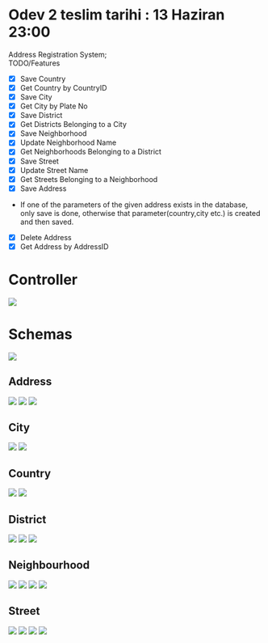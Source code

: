 # Odev 2 teslim tarihi : 13 Haziran 23:00 
Address Registration System;<br>
TODO/Features

- [X] Save Country
- [X] Get Country by CountryID
- [X] Save City
- [X] Get City by Plate No
- [X] Save District
- [X] Get Districts Belonging to a City
- [X] Save Neighborhood
- [X] Update Neighborhood Name
- [X] Get Neighborhoods Belonging to a District
- [X] Save Street
- [X] Update Street Name
- [X] Get Streets Belonging to a Neighborhood
- [X] Save Address
- If one of the parameters of the given address exists in the database, only save is done, otherwise that parameter(country,city etc.) is created and then saved.
- [X] Delete Address
- [X] Get Address by AddressID
# Controller
<img src="https://github.com/198-MobileAction-Java-Spring-Bootcamp/odev-2-farukkavlak/blob/main/SwaggerUI/Controller.png"></img>
# Schemas
<img src="https://github.com/198-MobileAction-Java-Spring-Bootcamp/odev-2-farukkavlak/blob/main/SwaggerUI/Schemas.png"></img>

## Address
<img src="https://github.com/198-MobileAction-Java-Spring-Bootcamp/odev-2-farukkavlak/blob/main/SwaggerUI/Address/saveAddress.png"></img>
<img src="https://github.com/198-MobileAction-Java-Spring-Bootcamp/odev-2-farukkavlak/blob/main/SwaggerUI/Address/getAddress.png"></img>
<img src="https://github.com/198-MobileAction-Java-Spring-Bootcamp/odev-2-farukkavlak/blob/main/SwaggerUI/Address/deleteAddress.png"></img>

## City
<img src="https://github.com/198-MobileAction-Java-Spring-Bootcamp/odev-2-farukkavlak/blob/main/SwaggerUI/City/saveCity.png"></img>
<img src="https://github.com/198-MobileAction-Java-Spring-Bootcamp/odev-2-farukkavlak/blob/main/SwaggerUI/City/getCity.png"></img>

## Country
<img src="https://github.com/198-MobileAction-Java-Spring-Bootcamp/odev-2-farukkavlak/blob/main/SwaggerUI/Country/saveCountry.png"></img>
<img src="https://github.com/198-MobileAction-Java-Spring-Bootcamp/odev-2-farukkavlak/blob/main/SwaggerUI/Country/getCountry.png"></img>

## District
<img src="https://github.com/198-MobileAction-Java-Spring-Bootcamp/odev-2-farukkavlak/blob/main/SwaggerUI/District/saveDistrict.png"></img>
<img src="https://github.com/198-MobileAction-Java-Spring-Bootcamp/odev-2-farukkavlak/blob/main/SwaggerUI/District/saveDistrict2.png"></img>
<img src="https://github.com/198-MobileAction-Java-Spring-Bootcamp/odev-2-farukkavlak/blob/main/SwaggerUI/District/getDistrictsBelongToCity.png"></img>

## Neighbourhood
<img src="https://github.com/198-MobileAction-Java-Spring-Bootcamp/odev-2-farukkavlak/blob/main/SwaggerUI/Neighbourhood/saveNeighbourhood.png"></img>
<img src="https://github.com/198-MobileAction-Java-Spring-Bootcamp/odev-2-farukkavlak/blob/main/SwaggerUI/Neighbourhood/saveNeighbourhood2.png"></img>
<img src="https://github.com/198-MobileAction-Java-Spring-Bootcamp/odev-2-farukkavlak/blob/main/SwaggerUI/Neighbourhood/updateNeighbourhoodName.png"></img>
<img src="https://github.com/198-MobileAction-Java-Spring-Bootcamp/odev-2-farukkavlak/blob/main/SwaggerUI/Neighbourhood/getNeighbourhoodsBelongToDistrict.png"></img>

## Street
<img src="https://github.com/198-MobileAction-Java-Spring-Bootcamp/odev-2-farukkavlak/blob/main/SwaggerUI/Street/saveStreet.png"></img>
<img src="https://github.com/198-MobileAction-Java-Spring-Bootcamp/odev-2-farukkavlak/blob/main/SwaggerUI/Street/saveStreet2.png"></img>
<img src="https://github.com/198-MobileAction-Java-Spring-Bootcamp/odev-2-farukkavlak/blob/main/SwaggerUI/Street/updateStreetName.png"></img>
<img src="https://github.com/198-MobileAction-Java-Spring-Bootcamp/odev-2-farukkavlak/blob/main/SwaggerUI/Street/getStreetsBelongToNeighbourhood.png"></img>
